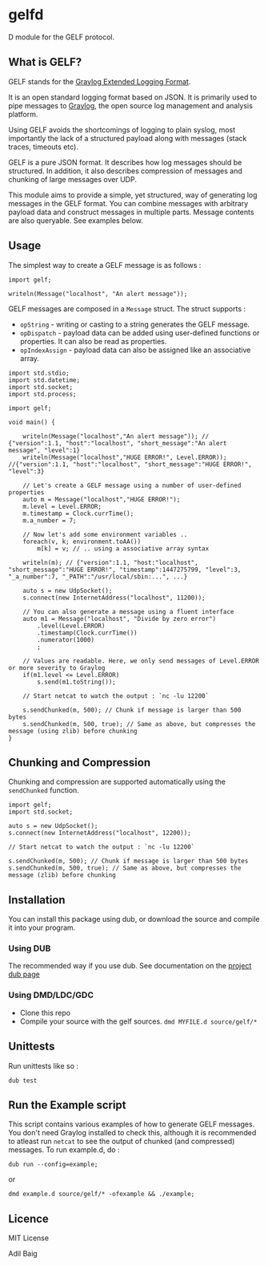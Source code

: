 # gelfd
D module for the GELF protocol.

## What is GELF?
GELF stands for the [Graylog Extended Logging Format](https://www.graylog.org/resources/gelf/).

It is an open standard logging format based on JSON. It is primarily used to pipe messages to [Graylog](www.graylog.org/overview/), the open source log management and analysis platform.

Using GELF avoids the shortcomings of logging to plain syslog, most importantly the lack of a structured payload along with messages (stack traces, timeouts etc).

GELF is a pure JSON format. It describes how log messages should be structured. In addition, it also describes compression of messages and chunking of large messages over UDP.

This module aims to provide a simple, yet structured, way of generating log messages in the GELF format. You can combine messages with arbitrary payload data and construct messages in multiple parts. Message contents are also queryable. See examples below.

## Usage

The simplest way to create a GELF message is as follows :
````
import gelf;

writeln(Message("localhost", "An alert message"));
````

GELF messages are composed in a `Message` struct. The struct supports :
- `opString` - writing or casting to a string generates the GELF message.
- `opDispatch` - payload data can be added using user-defined functions or properties. It can also be read as properties.
- `opIndexAssign` - payload data can also be assigned like an associative array.

````
import std.stdio;
import std.datetime;
import std.socket;
import std.process;

import gelf;

void main() {
	
	writeln(Message("localhost","An alert message")); // {"version":1.1, "host":"localhost", "short_message":"An alert message", "level":1}
	writeln(Message("localhost","HUGE ERROR!", Level.ERROR)); //{"version":1.1, "host":"localhost", "short_message":"HUGE ERROR!", "level":3}
	
	// Let's create a GELF message using a number of user-defined properties
	auto m = Message("localhost","HUGE ERROR!");
	m.level = Level.ERROR;
	m.timestamp = Clock.currTime();
	m.a_number = 7;
	
	// Now let's add some environment variables ..
	foreach(v, k; environment.toAA())
		m[k] = v; // .. using a associative array syntax
	
	writeln(m); // {"version":1.1, "host:"localhost", "short_message":"HUGE ERROR!", "timestamp":1447275799, "level":3, "_a_number":7, "_PATH":"/usr/local/sbin:...", ...}
	
	auto s = new UdpSocket();
	s.connect(new InternetAddress("localhost", 11200));
		
	// You can also generate a message using a fluent interface
	auto m1 = Message("localhost", "Divide by zero error")
	    .level(Level.ERROR)
	    .timestamp(Clock.currTime())
	    .numerator(1000)
        ;
	
	// Values are readable. Here, we only send messages of Level.ERROR or more severity to Graylog 
	if(m1.level <= Level.ERROR)
		s.send(m1.toString());
	
	// Start netcat to watch the output : `nc -lu 12200`
	
	s.sendChunked(m, 500); // Chunk if message is larger than 500 bytes
	s.sendChunked(m, 500, true); // Same as above, but compresses the message (using zlib) before chunking
}
````

## Chunking and Compression

Chunking and compression are supported automatically using the `sendChunked` function.

````
import gelf;
import std.socket;

auto s = new UdpSocket();
s.connect(new InternetAddress("localhost", 12200));

// Start netcat to watch the output : `nc -lu 12200`

s.sendChunked(m, 500); // Chunk if message is larger than 500 bytes
s.sendChunked(m, 500, true); // Same as above, but compresses the message (zlib) before chunking
````

## Installation

You can install this package using dub, or download the source and compile it into your program.

### Using DUB

The recommended way if you use dub. See documentation on the [project dub page](http://code.dlang.org/packages/gelfd)

### Using DMD/LDC/GDC

- Clone this repo
- Compile your source with the gelf sources. `dmd MYFILE.d source/gelf/*`

## Unittests

Run unittests like so :

````
dub test
````

## Run the Example script

This script contains various examples of how to generate GELF messages. You don't need Graylog installed to check this, although it is recommended to atleast run `netcat` to see the output of chunked (and compressed) messages. To run example.d, do :

````
dub run --config=example;
````

or

````
dmd example.d source/gelf/* -ofexample && ./example;
````


## Licence
MIT License

Adil Baig